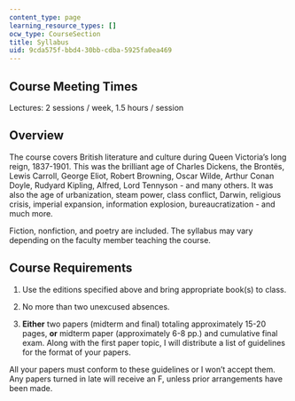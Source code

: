```yaml
---
content_type: page
learning_resource_types: []
ocw_type: CourseSection
title: Syllabus
uid: 9cda575f-bbd4-30bb-cdba-5925fa0ea469
---
```


Course Meeting Times
--------------------

Lectures: 2 sessions / week, 1.5 hours / session

Overview
--------

The course covers British literature and culture during Queen Victoria’s long reign, 1837-1901. This was the brilliant age of Charles Dickens, the Brontës, Lewis Carroll, George Eliot, Robert Browning, Oscar Wilde, Arthur Conan Doyle, Rudyard Kipling, Alfred, Lord Tennyson - and many others. It was also the age of urbanization, steam power, class conflict, Darwin, religious crisis, imperial expansion, information explosion, bureaucratization - and much more.

Fiction, nonfiction, and poetry are included. The syllabus may vary depending on the faculty member teaching the course.

Course Requirements
-------------------

1.  Use the editions specified above and bring appropriate book(s) to class.  
    
2.  No more than two unexcused absences.  
    
3.  **Either** two papers (midterm and final) totaling approximately 15-20 pages, **or** midterm paper (approximately 6-8 pp.) and cumulative final exam. Along with the first paper topic, I will distribute a list of guidelines for the format of your papers.

All your papers must conform to these guidelines or I won’t accept them. Any papers turned in late will receive an F, unless prior arrangements have been made.
